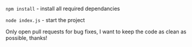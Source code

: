 

`npm install` - install all required dependancies

`node index.js` - start the project

Only open pull requests for bug fixes, I want to keep the code as clean as possible, thanks!
